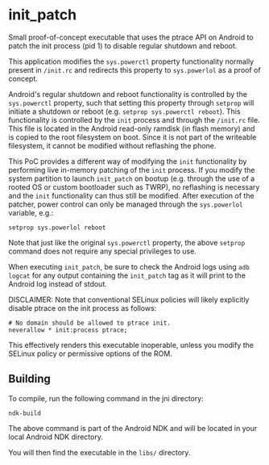 # init_patch

Small proof-of-concept executable that uses the ptrace API on Android to patch the init process (pid 1) to disable regular shutdown and reboot.

This application modifies the `sys.powerctl` property functionality normally present in `/init.rc` and redirects this property to `sys.powerlol` as a proof of concept.

Android's regular shutdown and reboot functionality is controlled by the `sys.powerctl` property, such that setting this property through `setprop` will initiate a shutdown or reboot (e.g. `setprop sys.powerctl reboot`). This functionality is controlled by the `init` process and through the `/init.rc` file. This file is located in the Android read-only ramdisk (in flash memory) and is copied to the root filesystem on boot. Since it is not part of the writeable filesystem, it cannot be modified without reflashing the phone.

This PoC provides a different way of modifying the `init` functionality by performing live in-memory patching of the `init` process. If you modify the system partition to launch `init_patch` on bootup (e.g. through the use of a rooted OS or custom bootloader such as TWRP), no reflashing is necessary and the `init` functionality can thus still be modified. After execution of the patcher, power control can only be managed through the `sys.powerlol` variable, e.g.:

    setprop sys.powerlol reboot

Note that just like the original `sys.powerctl` property, the above `setprop` command does not require any special privileges to use.

When executing `init_patch`, be sure to check the Android logs using `adb logcat` for any output containing the `init_patch` tag as it will print to the Android log instead of stdout.

DISCLAIMER: Note that conventional SELinux policies will likely explicitly disable ptrace on the init process as follows:

    # No domain should be allowed to ptrace init.
    neverallow * init:process ptrace;

This effectively renders this executable inoperable, unless you modify the SELinux policy or permissive options of the ROM.

## Building

To compile, run the following command in the jni directory:

    ndk-build

The above command is part of the Android NDK and will be located in your local Android NDK directory.

You will then find the executable in the `libs/` directory.

